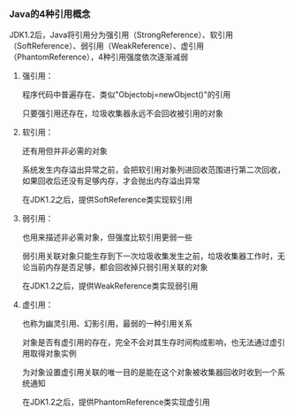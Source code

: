 ### Java的4种引用概念  

JDK1.2后，Java将引用分为强引用（StrongReference）、软引用（SoftReference）、弱引用（WeakReference）、虚引用（PhantomReference），4种引用强度依次逐渐减弱  

1. 强引用：  

	程序代码中普遍存在、类似"Objectobj=newObject()"的引用  
	
	只要强引用还存在，垃圾收集器永远不会回收被引用的对象  

2. 软引用：  

	还有用但并非必需的对象  
	
	系统发生内存溢出异常之前，会把软引用对象列进回收范围进行第二次回收，如果回收后还没有足够内存，才会抛出内存溢出异常  
	
	在JDK1.2之后，提供SoftReference类实现软引用  

3. 弱引用：  

	也用来描述非必需对象，但强度比软引用更弱一些  
	
	弱引用关联对象只能生存到下一次垃圾收集发生之前，垃圾收集器工作时，无论当前内存是否足够，都会回收掉只弱引用关联的对象  
	
	在JDK1.2之后，提供WeakReference类实现弱引用  

4. 虚引用：  

	也称为幽灵引用、幻影引用，最弱的一种引用关系  
	
	对象是否有虚引用的存在，完全不会对其生存时间构成影响，也无法通过虚引用取得对象实例  
	
	为对象设置虚引用关联的唯一目的是能在这个对象被收集器回收时收到一个系统通知  
	
	在JDK1.2之后，提供PhantomReference类实现虚引用  